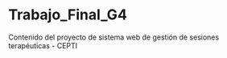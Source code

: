 # Trabajo_Final_G4
Contenido del proyecto de sistema web de gestión de sesiones terapéuticas - CEPTI
